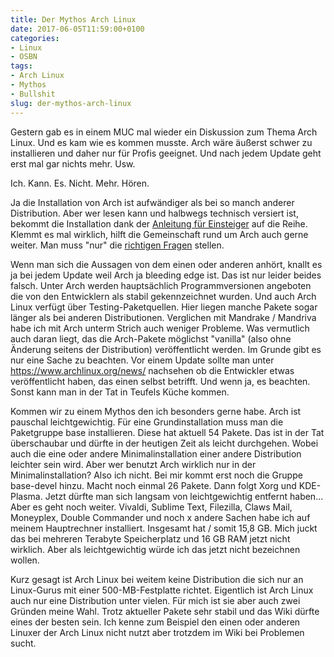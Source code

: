 ```yaml
---
title: Der Mythos Arch Linux
date: 2017-06-05T11:59:00+0100
categories:
- Linux
- OSBN
tags:
- Arch Linux
- Mythos
- Bullshit
slug: der-mythos-arch-linux
---
```

Gestern gab es in einem MUC mal wieder ein Diskussion zum Thema Arch Linux. Und es kam wie es kommen musste. Arch wäre äußerst schwer zu installieren und daher nur für Profis geeignet. Und nach jedem Update geht erst mal gar nichts mehr. Usw.

Ich. Kann. Es. Nicht. Mehr. Hören.

Ja die Installation von Arch ist aufwändiger als bei so manch anderer Distribution. Aber wer lesen kann und halbwegs technisch versiert ist, bekommt die Installation dank der [Anleitung für Einsteiger](https://wiki.archlinux.de/title/Anleitung_f%C3%BCr_Einsteiger "Anleitung für Einsteiger") auf die Reihe. Klemmt es mal wirklich, hilft die Gemeinschaft rund um Arch auch gerne weiter. Man muss "nur" die [richtigen Fragen](http://www.catb.org/esr/faqs/smart-questions.html) stellen.

Wenn man sich die Aussagen von dem einen oder anderen anhört, knallt es ja bei jedem Update weil Arch ja bleeding edge ist. Das ist nur leider beides falsch. Unter Arch werden hauptsächlich Programmversionen angeboten die von den Entwicklern als stabil gekennzeichnet wurden. Und auch Arch Linux verfügt über Testing-Paketquellen. Hier liegen manche Pakete sogar länger als bei anderen Distributionen. Verglichen mit Mandrake / Mandriva habe ich mit Arch unterm Strich auch weniger Probleme. Was vermutlich auch daran liegt, das die Arch-Pakete möglichst "vanilla" (also ohne Änderung seitens der Distribution) veröffentlicht werden. Im Grunde gibt es nur eine Sache zu beachten. Vor einem Update sollte man unter https://www.archlinux.org/news/ nachsehen ob die Entwickler etwas veröffentlicht haben, das einen selbst betrifft. Und wenn ja, es beachten. Sonst kann man in der Tat in Teufels Küche kommen.

Kommen wir zu einem Mythos den ich besonders gerne habe. Arch ist pauschal leichtgewichtig. Für eine Grundinstallation muss man die Paketgruppe base installieren. Diese hat aktuell 54 Pakete. Das ist in der Tat überschaubar und dürfte in der heutigen Zeit als leicht durchgehen. Wobei auch die eine oder andere Minimalinstallation einer andere Distribution leichter sein wird. Aber wer benutzt Arch wirklich nur in der Minimalinstallation? Also ich nicht. Bei mir kommt erst noch die Gruppe base-devel hinzu. Macht noch einmal 26 Pakete. Dann folgt Xorg und KDE-Plasma. Jetzt dürfte man sich langsam von leichtgewichtig entfernt haben... Aber es geht noch weiter. Vivaldi, Sublime Text, Filezilla, Claws Mail, Moneyplex, Double Commander und noch x andere Sachen habe ich auf meinem Hauptrechner installiert. Insgesamt hat / somit 15,8 GB. Mich juckt das bei mehreren Terabyte Speicherplatz und 16 GB RAM jetzt nicht wirklich. Aber als leichtgewichtig würde ich das jetzt nicht bezeichnen wollen.

Kurz gesagt ist Arch Linux bei weitem keine Distribution die sich nur an Linux-Gurus mit einer 500-MB-Festplatte richtet. Eigentlich ist Arch Linux auch nur eine Distribution unter vielen. Für mich ist sie aber auch zwei Gründen meine Wahl. Trotz aktueller Pakete sehr stabil und das Wiki dürfte eines der besten sein. Ich kenne zum Beispiel den einen oder anderen Linuxer der Arch Linux nicht nutzt aber trotzdem im Wiki bei Problemen sucht.
